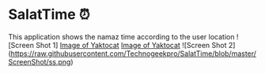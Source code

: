 # SalatTime ⏰
This application shows the namaz time according to the user location
![Screen Shot 1]
[Image of Yaktocat](https://octodex.github.com/images/yaktocat.png)
[Image of Yaktocat](http://github.com/Technogeekpro/SalatTime/blob/master/ScreenShot/ss.png)
![Screen Shot 2]
(https://raw.githubusercontent.com/Technogeekpro/SalatTime/blob/master/ScreenShot/ss.png)

